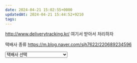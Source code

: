 ```yaml
---
date: 2024-04-21 15:02:55+0000
updatedAt: 2024-04-21 15:44:52+9210
tags: 
---
```

http://www.deliverytracking.kr/
여기서 받아서 처리하자

택배사 종류
https://m.blog.naver.com/sjh7622/220689234596

<select class="_select" title="택배사 선택" onchange="goOtherTCR(this, 'a=nco_x5b*1.select&amp;r=1&amp;i=88147988_0000001E86A3');"> <option selected="" disabled="">택배사 선택</option> <option data-code="04" data-name="CJ대한통운">CJ대한통운</option> <option data-code="01" data-name="우체국택배">우체국택배</option> <option data-code="05" data-name="한진택배">한진택배</option> <option data-code="08" data-name="롯데택배">롯데택배</option> <option data-code="06" data-name="로젠택배">로젠택배</option> <option data-code="54" data-name="홈픽">홈픽</option> <option data-code="24" data-name="GS25편의점택배">GS25편의점택배</option> <option data-code="46" data-name="CU 편의점택배">CU 편의점택배</option> <option data-code="23" data-name="경동택배">경동택배</option> <option data-code="22" data-name="대신택배">대신택배</option> <option data-code="11" data-name="일양로지스">일양로지스</option> <option data-code="32" data-name="합동택배">합동택배</option> <option data-code="18" data-name="건영택배">건영택배</option> <option data-code="17" data-name="천일택배">천일택배</option> <option data-code="20" data-name="한덱스">한덱스</option> <option data-code="16" data-name="한의사랑택배">한의사랑택배</option> <option data-code="12" data-name="EMS">EMS</option> <option data-code="25" data-name="TNT Express">TNT Express</option> <option data-code="14" data-name="UPS">UPS</option> <option data-code="21" data-name="Fedex">Fedex</option> <option data-code="26" data-name="USPS">USPS</option> <option data-code="34" data-name="i-Parcel">i-Parcel</option> <option data-code="37" data-name="LX판토스">LX판토스</option> <option data-code="28" data-name="GSMNtoN">GSMNtoN</option> <option data-code="38" data-name="ECMS Express">ECMS Express</option> <option data-code="30" data-name="KGL네트웍스">KGL네트웍스</option> <option data-code="40" data-name="굿투럭">굿투럭</option> <option data-code="45" data-name="우리택배(구호남택배)">우리택배(구호남택배)</option> <option data-code="41" data-name="GSI Express">GSI Express</option> <option data-code="44" data-name="SLX택배">SLX택배</option> <option data-code="47" data-name="우리한방택배">우리한방택배</option> <option data-code="52" data-name="세방">세방</option> <option data-code="57" data-name="Cway Express">Cway Express</option> <option data-code="60" data-name="YJS글로벌(영국)">YJS글로벌(영국)</option> <option data-code="51" data-name="성원글로벌카고">성원글로벌카고</option> <option data-code="62" data-name="홈이노베이션로지스">홈이노베이션로지스</option> <option data-code="63" data-name="은하쉬핑">은하쉬핑</option> <option data-code="66" data-name="Giant Network Group">Giant Network Group</option> <option data-code="64" data-name="FLF퍼레버택배">FLF퍼레버택배</option> <option data-code="53" data-name="농협택배">농협택배</option> <option data-code="65" data-name="YJS글로벌(월드)">YJS글로벌(월드)</option> <option data-code="67" data-name="디디로지스">디디로지스</option> <option data-code="69" data-name="대림통운">대림통운</option> <option data-code="70" data-name="LOTOS CORPORATION">LOTOS CORPORATION</option> <option data-code="43" data-name="애니트랙">애니트랙</option> <option data-code="72" data-name="성훈물류">성훈물류</option> <option data-code="71" data-name="IK물류">IK물류</option> <option data-code="81" data-name="제니엘시스템">제니엘시스템</option> <option data-code="84" data-name="스마트로지스">스마트로지스</option> <option data-code="87" data-name="이투마스(ETOMARS)">이투마스(ETOMARS)</option> <option data-code="85" data-name="풀앳홈">풀앳홈</option> <option data-code="82" data-name="컬리넥스트마일">컬리넥스트마일</option> <option data-code="88" data-name="큐런택배">큐런택배</option> <option data-code="89" data-name="두발히어로">두발히어로</option> <option data-code="91" data-name="하이브시티">하이브시티</option> <option data-code="94" data-name="카카오T당일배송">카카오T당일배송</option> <option data-code="93" data-name="팬스타국제특송(PIEX)">팬스타국제특송(PIEX)</option> <option data-code="92" data-name="지니고 당일배송">지니고 당일배송</option> <option data-code="99" data-name="롯데글로벌로지스">롯데글로벌로지스</option> <option data-code="100" data-name="나은물류">나은물류</option> <option data-code="101" data-name="한샘서비스원 택배">한샘서비스원 택배</option> <option data-code="102" data-name="배송하기좋은날 (SHIPNERGY)">배송하기좋은날 (SHIPNERGY)</option> <option data-code="103" data-name="NDEX KOREA">NDEX KOREA</option> <option data-code="104" data-name="도도플렉스(dodoflex)">도도플렉스(dodoflex)</option> <option data-code="105" data-name="브릿지로지스㈜">브릿지로지스㈜</option> <option data-code="106" data-name="허브넷로지스틱스">허브넷로지스틱스</option> <option data-code="108" data-name="MEXGLOBAL">MEXGLOBAL</option> <option data-code="49" data-name="A.C.E EXPRESS INC">A.C.E EXPRESS INC</option> <option data-code="113" data-name="썬더히어로">썬더히어로</option> <option data-code="112" data-name="1004홈">1004홈</option> <option data-code="114" data-name="㈜캐나다쉬핑">㈜캐나다쉬핑</option> <option data-code="110" data-name="부릉">부릉</option> <option data-code="117" data-name="YUNDA EXPRESS">YUNDA EXPRESS</option> <option data-code="120" data-name="발렉스 특수물류">발렉스 특수물류</option> <option data-code="109" data-name="파테크해운항공">파테크해운항공</option> <option data-code="119" data-name="핑퐁">핑퐁</option> <option data-code="121" data-name="바바바(bababa)">바바바(bababa)</option> <option data-code="122" data-name="BAIMA EXPRESS">BAIMA EXPRESS</option> <option data-code="123" data-name="엔티엘피스">엔티엘피스</option> <option data-code="124" data-name="LTL">LTL</option> <option data-code="125" data-name="GTS 로지스">GTS 로지스</option> <option data-code="126" data-name="㈜올타코리아">㈜올타코리아</option> <option data-code="128" data-name="판월드로지스틱㈜">판월드로지스틱㈜</option> <option data-code="95" data-name="큐익스프레스">큐익스프레스</option> <option data-code="130" data-name="로지스파트너">로지스파트너</option> <option data-code="131" data-name="딜리래빗">딜리래빗</option> <option data-code="132" data-name="지오피">지오피</option> <option data-code="134" data-name="에이치케이홀딩스">에이치케이홀딩스</option> <option data-code="135" data-name="HTNS">HTNS</option> <option data-code="13" data-name="DHL">DHL</option> <option data-code="138" data-name="라스트마일">라스트마일</option> <option data-code="141" data-name="인터로지스">인터로지스</option> <option data-code="142" data-name="탱고앤고">탱고앤고</option> <option data-code="140" data-name="직구문">직구문</option> <option data-code="143" data-name="투데이">투데이</option> <option data-code="144" data-name="큐브플로우(CUBEFLOW)">큐브플로우(CUBEFLOW)</option> <option data-code="145" data-name="현대글로비스">현대글로비스</option> <option data-code="146" data-name="국제로지스틱(KSE)">국제로지스틱(KSE)</option> <option data-code="147" data-name="에스더쉬핑">에스더쉬핑</option> <option data-code="148" data-name="ARGO">ARGO</option> <option data-code="149" data-name="골드스넵스">골드스넵스</option> <option data-code="151" data-name="GNG(자이언트)">GNG(자이언트)</option> <option data-code="152" data-name="(주)엠티인터내셔널">(주)엠티인터내셔널</option> <option data-code="153" data-name="(주)이지로지스틱">(주)이지로지스틱</option> <option data-code="154" data-name="KT EXPRESS">KT EXPRESS</option> <option data-code="155" data-name="hy">hy</option> <option data-code="157" data-name="우진인터로지스">우진인터로지스</option> <option data-code="116" data-name="팀프레시">팀프레시</option> <option data-code="160" data-name="와이드테크">와이드테크</option> <option data-code="167" data-name="딜리박스">딜리박스</option> <option data-code="168" data-name="이스트라">이스트라</option> <option data-code="165" data-name="서림물류">서림물류</option> <option data-code="163" data-name="(주)위니온로지스">(주)위니온로지스</option> <option data-code="170" data-name="유피로지스">유피로지스</option> <option data-code="171" data-name="올인닷컴">올인닷컴</option> </select>